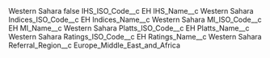 <?xml version="1.0" encoding="UTF-8"?>
<CustomMetadata xmlns="http://soap.sforce.com/2006/04/metadata" xmlns:xsi="http://www.w3.org/2001/XMLSchema-instance" xmlns:xsd="http://www.w3.org/2001/XMLSchema">
    <label>Western Sahara</label>
    <protected>false</protected>
    <values>
        <field>IHS_ISO_Code__c</field>
        <value xsi:type="xsd:string">EH</value>
    </values>
    <values>
        <field>IHS_Name__c</field>
        <value xsi:type="xsd:string">Western Sahara</value>
    </values>
    <values>
        <field>Indices_ISO_Code__c</field>
        <value xsi:type="xsd:string">EH</value>
    </values>
    <values>
        <field>Indices_Name__c</field>
        <value xsi:type="xsd:string">Western Sahara</value>
    </values>
    <values>
        <field>MI_ISO_Code__c</field>
        <value xsi:type="xsd:string">EH</value>
    </values>
    <values>
        <field>MI_Name__c</field>
        <value xsi:type="xsd:string">Western Sahara</value>
    </values>
    <values>
        <field>Platts_ISO_Code__c</field>
        <value xsi:type="xsd:string">EH</value>
    </values>
    <values>
        <field>Platts_Name__c</field>
        <value xsi:type="xsd:string">Western Sahara</value>
    </values>
    <values>
        <field>Ratings_ISO_Code__c</field>
        <value xsi:type="xsd:string">EH</value>
    </values>
    <values>
        <field>Ratings_Name__c</field>
        <value xsi:type="xsd:string">Western Sahara</value>
    </values>
    <values>
        <field>Referral_Region__c</field>
        <value xsi:type="xsd:string">Europe_Middle_East_and_Africa</value>
    </values>
</CustomMetadata>
